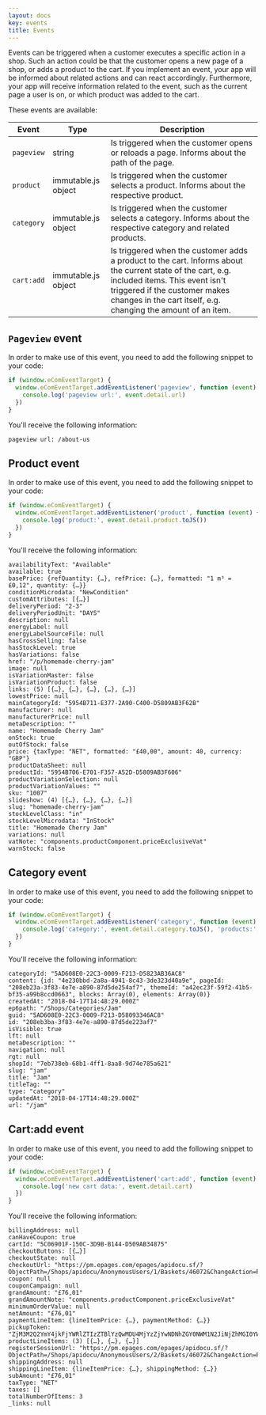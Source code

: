 ```yaml
---
layout: docs
key: events
title: Events
---
```


Events can be triggered when a customer executes a specific action in a shop.
Such an action could be that the customer opens a new page of a shop, or adds a product to the cart.
If you implement an event, your app will be informed about related actions and can react accordingly.
Furthermore, your app will receive information related to the event, such as the current page a user is on, or which product was added to the cart.

These events are available:

| Event | Type | Description |
| - | - |  - |
| `pageview` | string | Is triggered when the customer opens or reloads a page. Informs about the path of the page. |
| `product` | immutable.js object | Is triggered when the customer selects a product. Informs about the respective product. |
| `category` | immutable.js object | Is triggered when the customer selects a category. Informs about the respective category and related products.|
| `cart:add` | immutable.js object | Is triggered when the customer adds a product to the cart. Informs about the current state of the cart, e.g. included items. This event isn't triggered if the customer makes changes in the cart itself, e.g. changing the amount of an item. |

## `Pageview` event

In order to make use of this event, you need to add the following snippet to your code:

```js
if (window.eComEventTarget) {
  window.eComEventTarget.addEventListener('pageview', function (event) {
    console.log('pageview url:', event.detail.url)
  })
}
```

You'll receive the following information:

```
pageview url: /about-us
```

## Product event

In order to make use of this event, you need to add the following snippet to your code:

```js
if (window.eComEventTarget) {
  window.eComEventTarget.addEventListener('product', function (event) {
    console.log('product:', event.detail.product.toJS())
  })
}
```

You'll receive the following information:

```
availabilityText: "Available"
available: true
basePrice: {refQuantity: {…}, refPrice: {…}, formatted: "1 m³ = £0,12", quantity: {…}}
conditionMicrodata: "NewCondition"
customAttributes: [{…}]
deliveryPeriod: "2-3"
deliveryPeriodUnit: "DAYS"
description: null
energyLabel: null
energyLabelSourceFile: null
hasCrossSelling: false
hasStockLevel: true
hasVariations: false
href: "/p/homemade-cherry-jam"
image: null
isVariationMaster: false
isVariationProduct: false
links: (5) [{…}, {…}, {…}, {…}, {…}]
lowestPrice: null
mainCategoryId: "5954B711-E377-2A90-C400-D5809AB3F62B"
manufacturer: null
manufacturerPrice: null
metaDescription: ""
name: "Homemade Cherry Jam"
onStock: true
outOfStock: false
price: {taxType: "NET", formatted: "£40,00", amount: 40, currency: "GBP"}
productDataSheet: null
productId: "5954B706-E701-F357-A52D-D5809AB3F606"
productVariationSelection: null
productVariationValues: ""
sku: "1007"
slideshow: (4) [{…}, {…}, {…}, {…}]
slug: "homemade-cherry-jam"
stockLevelClass: "in"
stockLevelMicrodata: "InStock"
title: "Homemade Cherry Jam"
variations: null
vatNote: "components.productComponent.priceExclusiveVat"
warnStock: false
```
## Category event

In order to make use of this event, you need to add the following snippet to your code:

```js
if (window.eComEventTarget) {
  window.eComEventTarget.addEventListener('category', function (event) {
    console.log('category:', event.detail.category.toJS(), 'products:', event.detail.products.toJS())
  })
}
```
You'll receive the following information:

```
categoryId: "5AD608E0-22C3-0009-F213-D5823AB36AC8"
content: {id: "4e230bbd-2a8a-4941-8c43-3de323d40a9e", pageId: "208eb23a-3f83-4e7e-a890-87d5de254af7", themeId: "a42ec23f-59f2-41b5-bf35-a99b8ccd0663", blocks: Array(0), elements: Array(0)}
createdAt: "2018-04-17T14:48:29.000Z"
ep6path: "/Shops/Categories/Jam"
guid: "5AD608E0-22C3-0009-F213-D58093346AC8"
id: "208eb3ba-3f83-4e7e-a890-87d5de223af7"
isVisible: true
lft: null
metaDescription: ""
navigation: null
rgt: null
shopId: "7eb738eb-68b1-4ff1-8aa8-9d74e785a621"
slug: "jam"
title: "Jam"
titleTag: ""
type: "category"
updatedAt: "2018-04-17T14:48:29.000Z"
url: "/jam"
```

## Cart:add event

In order to make use of this event, you need to add the following snippet to your code:

```js
if (window.eComEventTarget) {
  window.eComEventTarget.addEventListener('cart:add', function (event) {
    console.log('new cart data:', event.detail.cart)
  })
}
```

You'll receive the following information:

```
billingAddress: null
canHaveCoupon: true
cartId: "5C06901F-150C-3D9B-B144-D509AB34875"
checkoutButtons: [{…}]
checkoutState: null
checkoutUrl: "https://pm.epages.com/epages/apidocu.sf/?ObjectPath=/Shops/apidocu/AnonymousUsers/1/Baskets/46072&ChangeAction=PickupBasket&PickupToken=MjNiZThlOGM0MjAzZWQ0N2ZjYmZmZDFiZjI3OTQxMzkwOWY4ZjZlOGE4NTM0ZWIxMjg3NmY2NzBiY2IxYzQ1OV8xNDgyMjIzMDcz"
coupon: null
couponCampaign: null
grandAmount: "£76,01"
grandAmountNote: "components.productComponent.priceExclusiveVat"
minimumOrderValue: null
netAmount: "£76,01"
paymentLineItem: {lineItemPrice: {…}, paymentMethod: {…}}
pickupToken: "ZjM3M2Q2YmY4jkFjYWRlZTIzZTBlYzQwMDU4MjYzZjYwNDNhZGY0NWM1N2JiNjZhMGI0YWNlNWFkYzU4ZTQ3OF8xNTQzOTM5MjIx"
productLineItems: (3) [{…}, {…}, {…}]
registerSessionUrl: "https://pm.epages.com/epages/apidocu.sf/?ObjectPath=/Shops/apidocu/AnonymousUsers/2/Baskets/46072&ChangeAction=PickupBasket&PickupToken=NTRjZWJmNjdhNzNlYTUzNDAxZTgyZTc4ODYwYTliMDUxMDIzNDQ2OWY2NWQ5NWRmN2Q2YmVjZjVjNzljOTQ2N18xNDgyMjI3OTE3"
shippingAddress: null
shippingLineItem: {lineItemPrice: {…}, shippingMethod: {…}}
subAmount: "£76,01"
taxType: "NET"
taxes: []
totalNumberOfItems: 3
_links: null
```

